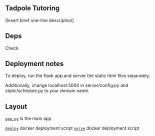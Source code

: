 ## Tadpole Tutoring
[Insert brief one-line description]

## Deps
Check 

## Deployment notes
To deploy, run the flask app and server the static html files separately.

Additionally, change localhost:5000 in server/config.py and static/schedule.py to your domain name.

## Layout
[`app.py`](/app.py) is the main app

[`deploy`](/deploy) docker deployment script
[`serve`](/serve) docker deployment script
